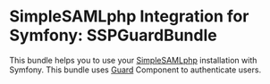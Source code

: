 # SimpleSAMLphp Integration for Symfony: SSPGuardBundle

This bundle helps you to use your [SimpleSAMLphp]() installation with Symfony. This bundle uses
[Guard](http://symfony.com/blog/new-in-symfony-2-8-guard-authentication-component) Component to authenticate
users. 

